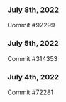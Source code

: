 ### July 8th, 2022

Commit #92299

### July 5th, 2022

Commit #314353


### July 4th, 2022

Commit #72281

